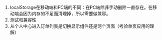 1. localStorage在移动端和PC端的不同：在PC端除非手动删除一直存在。在移动端会因为内存的不足而清理掉，所以需要做兼容。
2. 测试和兼容性
3. 从个人中心进入订单列表是切换显示组件还是两个页面（考验单页应用的理解）
